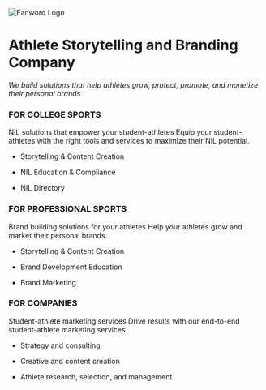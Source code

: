 ![Fanword Logo](https://www.nilnetwork.com/wp-content/uploads/2022/02/FanWord-Logo-Black.png)

# Athlete Storytelling and Branding Company

_We build solutions that help athletes grow, protect, promote, and monetize their personal brands._

### FOR COLLEGE SPORTS

NIL solutions that empower your student-athletes
Equip your student-athletes with the right tools and services to maximize their NIL potential.

- Storytelling & Content Creation

- NIL Education & Compliance

- NIL Directory

### FOR PROFESSIONAL SPORTS

Brand building solutions for your athletes
Help your athletes grow and market their personal brands.

- Storytelling & Content Creation

- Brand Development Education

- Brand Marketing

### FOR COMPANIES

Student-athlete marketing services
Drive results with our end-to-end student-athlete marketing services.

- Strategy and consulting

- Creative and content creation

- Athlete research, selection, and management
